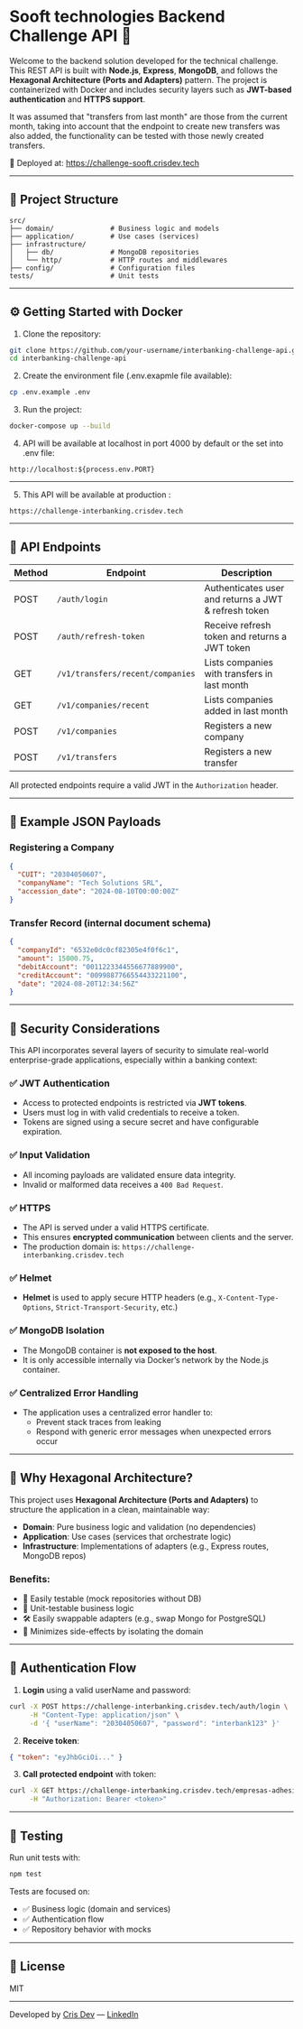 # Sooft technologies Backend Challenge API 🚀

Welcome to the backend solution developed for the technical challenge. This REST API is built with **Node.js**, **Express**, **MongoDB**, and follows the **Hexagonal Architecture (Ports and Adapters)** pattern. The project is containerized with Docker and includes security layers such as **JWT-based authentication** and **HTTPS support**.

It was assumed that "transfers from last month" are those from the current month, taking into account that the endpoint to create new transfers was also added, the functionality can be tested with those newly created transfers.


🔗 Deployed at: https://challenge-sooft.crisdev.tech

---

## 📁 Project Structure

```
src/
├── domain/              # Business logic and models
├── application/         # Use cases (services)
├── infrastructure/
│   ├── db/              # MongoDB repositories
│   └── http/            # HTTP routes and middlewares
├── config/              # Configuration files
tests/                   # Unit tests
```

---

## ⚙️ Getting Started with Docker

1. Clone the repository:

```bash
git clone https://github.com/your-username/interbanking-challenge-api.git
cd interbanking-challenge-api
```

2. Create the environment file (.env.exapmle file available):

```bash
cp .env.example .env
```

3. Run the project:

```bash
docker-compose up --build
```
4. API will be available at localhost in port 4000 by default or the set into .env file:

```
http://localhost:${process.env.PORT}
```

---
5. This API will be available at production :

```
https://challenge-interbanking.crisdev.tech
```

---

## 🧪 API Endpoints

| Method | Endpoint                                 | Description                                           |
|--------|------------------------------------------|--------------------------------------------           |
| POST   | `/auth/login`                            | Authenticates user and returns a JWT & refresh token  |
| POST   | `/auth/refresh-token`                    | Receive refresh token and returns a JWT token         |
| GET    | `/v1/transfers/recent/companies`         | Lists companies with transfers in last month          |
| GET    | `/v1/companies/recent`                   | Lists companies added in last month                   |
| POST   | `/v1/companies`                          | Registers a new company                               |
| POST   | `/v1/transfers`                          | Registers a new transfer                              |

All protected endpoints require a valid JWT in the `Authorization` header.

---

## 🧾 Example JSON Payloads

### Registering a Company

```json
{
  "CUIT": "20304050607",
  "companyName": "Tech Solutions SRL",
  "accession_date": "2024-08-10T00:00:00Z"
}
```

### Transfer Record (internal document schema)

```json
{
  "companyId": "6532e0dc0cf82305e4f0f6c1",
  "amount": 15000.75,
  "debitAccount": "0011223344556677889900",
  "creditAccount": "0099887766554433221100",
  "date": "2024-08-20T12:34:56Z"
}
```

---

## 🔐 Security Considerations

This API incorporates several layers of security to simulate real-world enterprise-grade applications, especially within a banking context:

### ✅ JWT Authentication

- Access to protected endpoints is restricted via **JWT tokens**.
- Users must log in with valid credentials to receive a token.
- Tokens are signed using a secure secret and have configurable expiration.

### ✅ Input Validation

- All incoming payloads are validated ensure data integrity.
- Invalid or malformed data receives a `400 Bad Request`.

### ✅ HTTPS

- The API is served under a valid HTTPS certificate.
- This ensures **encrypted communication** between clients and the server.
- The production domain is: `https://challenge-interbanking.crisdev.tech`

### ✅ Helmet

- **Helmet** is used to apply secure HTTP headers (e.g., `X-Content-Type-Options`, `Strict-Transport-Security`, etc.)

### ✅ MongoDB Isolation

- The MongoDB container is **not exposed to the host**.
- It is only accessible internally via Docker’s network by the Node.js container.

### ✅ Centralized Error Handling

- The application uses a centralized error handler to:
  - Prevent stack traces from leaking
  - Respond with generic error messages when unexpected errors occur

---

## 🧱 Why Hexagonal Architecture?

This project uses **Hexagonal Architecture (Ports and Adapters)** to structure the application in a clean, maintainable way:

- **Domain**: Pure business logic and validation (no dependencies)
- **Application**: Use cases (services that orchestrate logic)
- **Infrastructure**: Implementations of adapters (e.g., Express routes, MongoDB repos)

### Benefits:

- 🔁 Easily testable (mock repositories without DB)
- 🧪 Unit-testable business logic
- 🛠️ Easily swappable adapters (e.g., swap Mongo for PostgreSQL)
- 🔐 Minimizes side-effects by isolating the domain

---

## 🔑 Authentication Flow

1. **Login** using a valid userName and password:

```bash
curl -X POST https://challenge-interbanking.crisdev.tech/auth/login \
     -H "Content-Type: application/json" \
     -d '{ "userName": "20304050607", "password": "interbank123" }'
```

2. **Receive token**:

```json
{ "token": "eyJhbGciOi..." }
```

3. **Call protected endpoint** with token:

```bash
curl -X GET https://challenge-interbanking.crisdev.tech/empresas-adhesiones-recientes \
     -H "Authorization: Bearer <token>"
```

---

## 🧪 Testing

Run unit tests with:

```bash
npm test
```

Tests are focused on:

- ✅ Business logic (domain and services)
- ✅ Authentication flow
- ✅ Repository behavior with mocks

---

## 📄 License

MIT

---

Developed by [Cris Dev](https://crisdev.tech) — [LinkedIn](https://linkedin.com/in/christian-rios-dev)